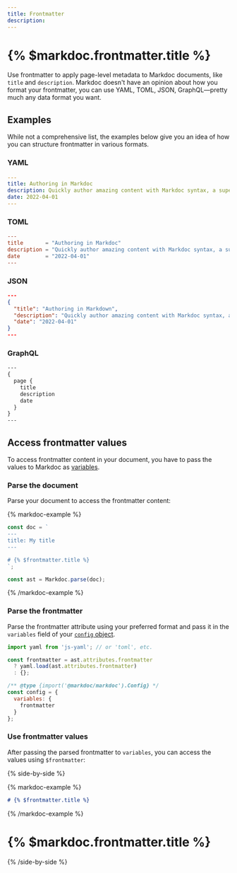 ```yaml
---
title: Frontmatter
description:
---
```


# {% $markdoc.frontmatter.title %}

Use frontmatter to apply page-level metadata to Markdoc documents, like `title` and `description`. Markdoc doesn't have an opinion about how you format your frontmatter, you can use YAML, TOML, JSON, GraphQL—pretty much any data format you want.

## Examples

While not a comprehensive list, the examples below give you an idea of how you can structure frontmatter in various formats.

### YAML

```yaml
---
title: Authoring in Markdoc
description: Quickly author amazing content with Markdoc syntax, a superset of Markdown.
date: 2022-04-01
---
```

### TOML

```toml
---
title       = "Authoring in Markdoc"
description = "Quickly author amazing content with Markdoc syntax, a superset of Markdown."
date        = "2022-04-01"
---
```

### JSON

```json
---
{
  "title": "Authoring in Markdown",
  "description": "Quickly author amazing content with Markdoc syntax, a superset of Markdown.",
  "date": "2022-04-01"
}
---
```

### GraphQL

```graphql
---
{
  page {
    title
    description
    date
  }
}
---
```

## Access frontmatter values

To access frontmatter content in your document, you have to pass the values to Markdoc as [variables](/docs/variables).

### Parse the document

Parse your document to access the frontmatter content:

{% markdoc-example %}

```js
const doc = `
---
title: My title
---

# {% $frontmatter.title %} 
`;

const ast = Markdoc.parse(doc);
```

{% /markdoc-example %}

### Parse the frontmatter

Parse the frontmatter attribute using your preferred format and pass it in the `variables` field of your [`config` object](/docs/config).

```js
import yaml from 'js-yaml'; // or 'toml', etc.

const frontmatter = ast.attributes.frontmatter
  ? yaml.load(ast.attributes.frontmatter)
  : {};

/** @type {import('@markdoc/markdoc').Config} */
const config = {
  variables: {
    frontmatter
  }
};
```

### Use frontmatter values

After passing the parsed frontmatter to `variables`, you can access the values using `$frontmatter`:

{% side-by-side %}

{% markdoc-example %}

```md
# {% $frontmatter.title %}
```

{% /markdoc-example %}

# {% $markdoc.frontmatter.title %}

{% /side-by-side %}
